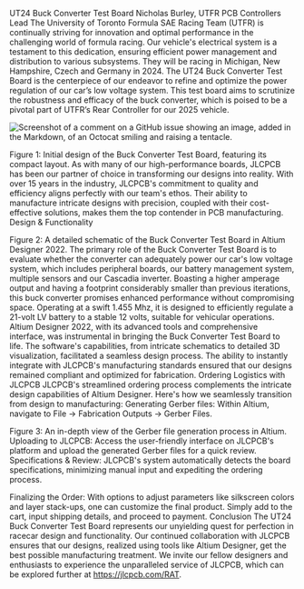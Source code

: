 UT24 Buck Converter Test Board
Nicholas Burley, UTFR PCB Controllers Lead
The University of Toronto Formula SAE Racing Team (UTFR) is continually striving for innovation and optimal performance in the challenging world of formula racing. Our vehicle's electrical system is a testament to this dedication, ensuring efficient power management and distribution to various subsystems. They will be racing in Michigan, New Hampshire, Czech and Germany in 2024. 
The UT24 Buck Converter Test Board is the centerpiece of our endeavor to refine and optimize the power regulation of our car’s low voltage system. This test board aims to scrutinize the robustness and efficacy of the buck converter, which is poised to be a pivotal part of UTFR’s Rear Controller for our 2025 vehicle.

![Screenshot of a comment on a GitHub issue showing an image, added in the Markdown, of an Octocat smiling and raising a tentacle.](https://myoctocat.com/assets/images/base-octocat.svg)

Figure 1: Initial design of the Buck Converter Test Board, featuring its compact layout.
As with many of our high-performance boards, JLCPCB has been our partner of choice in transforming our designs into reality. With over 15 years in the industry, JLCPCB's commitment to quality and efficiency aligns perfectly with our team's ethos. Their ability to manufacture intricate designs with precision, coupled with their cost-effective solutions, makes them the top contender in PCB manufacturing.
Design & Functionality

Figure 2: A detailed schematic of the Buck Converter Test Board in Altium Designer 2022.
The primary role of the Buck Converter Test Board is to evaluate whether the converter can adequately power our car's low voltage system, which includes peripheral boards, our battery management system, multiple sensors and our Cascadia inverter. Boasting a higher amperage output and having a footprint considerably smaller than previous iterations, this buck converter promises enhanced performance without compromising space. Operating at a swift 1.455 Mhz, it is designed to efficiently regulate a 21-volt LV battery to a stable 12 volts, suitable for vehicular operations.
Altium Designer 2022, with its advanced tools and comprehensive interface, was instrumental in bringing the Buck Converter Test Board to life. The software's capabilities, from intricate schematics to detailed 3D visualization, facilitated a seamless design process. The ability to instantly integrate with JLCPCB's manufacturing standards ensured that our designs remained compliant and optimized for fabrication.
Ordering Logistics with JLCPCB
JLCPCB's streamlined ordering process complements the intricate design capabilities of Altium Designer. Here's how we seamlessly transition from design to manufacturing:
Generating Gerber files: Within Altium, navigate to File -> Fabrication Outputs -> Gerber Files.

Figure 3: An in-depth view of the Gerber file generation process in Altium.
Uploading to JLCPCB: Access the user-friendly interface on JLCPCB's platform and upload the generated Gerber files for a quick review.
Specifications & Review: JLCPCB's system automatically detects the board specifications, minimizing manual input and expediting the ordering process.

Finalizing the Order: With options to adjust parameters like silkscreen colors and layer stack-ups, one can customize the final product. Simply add to the cart, input shipping details, and proceed to payment.
Conclusion
The UT24 Buck Converter Test Board represents our unyielding quest for perfection in racecar design and functionality. Our continued collaboration with JLCPCB ensures that our designs, realized using tools like Altium Designer, get the best possible manufacturing treatment. We invite our fellow designers and enthusiasts to experience the unparalleled service of JLCPCB, which can be explored further at https://jlcpcb.com/RAT.